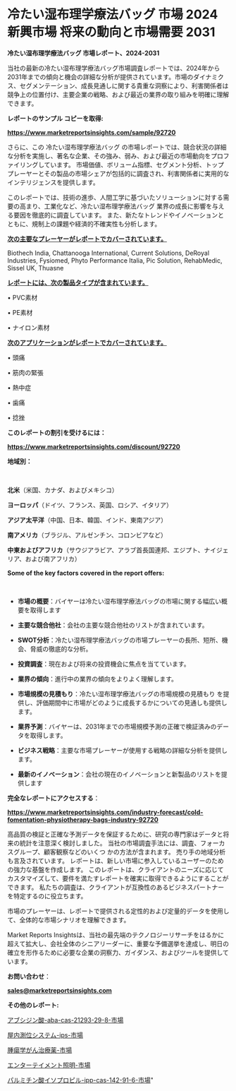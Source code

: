 # 冷たい湿布理学療法バッグ 市場 2024 新興市場 将来の動向と市場需要 2031

<strong>冷たい湿布理学療法バッグ 市場レポート、2024-2031</strong>

当社の最新の冷たい湿布理学療法バッグ市場調査レポートでは、2024年から2031年までの傾向と機会の詳細な分析が提供されています。市場のダイナミクス、セグメンテーション、成長見通しに関する貴重な洞察により、利害関係者は競争上の位置付け、主要企業の戦略、および最近の業界の取り組みを明確に理解できます。



<strong>レポートのサンプル コピーを取得:</strong> <a href=https://www.marketreportsinsights.com/sample/92720>

<strong><u>https://www.marketreportsinsights.com/sample/92720</u></strong></a>

さらに、この 冷たい湿布理学療法バッグ の市場レポートでは、競合状況の詳細な分析を実施し、著名な企業、その強み、弱み、および最近の市場動向をプロファイリングしています。 市場価値、ボリューム指標、セグメント分析、トッププレーヤーとその製品の市場シェアが包括的に調査され、利害関係者に実用的なインテリジェンスを提供します。

このレポートでは、技術の進歩、人間工学に基づいたソリューションに対する需要の高まり、工業化など、冷たい湿布理学療法バッグ 業界の成長に影響を与える要因を徹底的に調査しています。 また、新たなトレンドやイノベーションとともに、規制上の課題や経済的不確実性も分析します。



<strong><u>次の主要なプレーヤーがレポートでカバーされています。</u></strong>

Biothech India, Chattanooga International, Current Solutions, DeRoyal Industries, Fysiomed, Phyto Performance Italia, Pic Solution, RehabMedic, Sissel UK, Thuasne



<strong><u><b>レポートには、次の製品タイプが含まれています。</b></u></strong>

• PVC素材

• PE素材

• ナイロン素材



<strong><u><b>次のアプリケーションがレポートでカバーされています。</b></u></strong>

• 頭痛

• 筋肉の緊張

• 熱中症

• 歯痛

• 捻挫



<strong><b>このレポートの割引を受けるには：</b></strong>

<a href=https://www.marketreportsinsights.com/discount/92720>

<strong><u>https://www.marketreportsinsights.com/discount/92720</u></strong></a>



<strong>地域別：</strong>

<strong> </strong>



<strong>北米</strong>（米国、カナダ、およびメキシコ）



<strong>ヨーロッパ</strong>（ドイツ、フランス、英国、ロシア、イタリア）



<strong>アジア太平洋</strong>（中国、日本、韓国、インド、東南アジア）



<strong>南アメリカ</strong>（ブラジル、アルゼンチン、コロンビアなど）



<strong>中東およびアフリカ</strong>（サウジアラビア、アラブ首長国連邦、エジプト、ナイジェリア、および南アフリカ）



<strong>Some of the key factors covered in the report offers:</strong>

<strong> </strong>
<ul>
  <li>

<strong>市場の概要</strong>：バイヤーは冷たい湿布理学療法バッグの市場に関する幅広い概要を取得します</li>
  <li>

<strong>主要な競合他社</strong>：会社の主要な競合他社のリストが含まれています。</li>
  <li>

<strong>SWOT分析</strong>：冷たい湿布理学療法バッグの市場プレーヤーの長所、短所、機会、脅威の徹底的な分析。</li>
  <li>

<strong>投資調査</strong>：現在および将来の投資機会に焦点を当てています。</li>
  <li>

<strong>業界の傾向</strong>：進行中の業界の傾向をよりよく理解します。</li>
  <li>

<strong>市場規模の見積もり</strong>：冷たい湿布理学療法バッグの市場規模の見積もり を提供し、評価期間中に市場がどのように成長するかについての見通しも提供します。</li>
  <li>

<strong>業界予測</strong>：バイヤーは、2031年までの市場規模予測の正確で検証済みのデータを取得します。</li>
  <li>

<strong>ビジネス戦略</strong>：主要な市場プレーヤーが使用する戦略の詳細な分析を提供します。</li>
  <li>

<strong>最新のイノベーション</strong>：会社の現在のイノベーションと新製品のリストを提供します</li>
</ul>


<strong>完全なレポートにアクセスする</strong>：

<a href=https://www.marketreportsinsights.com/industry-forecast/cold-fomentation-physiotherapy-bags-industry-92720>

<strong><u>https://www.marketreportsinsights.com/industry-forecast/cold-fomentation-physiotherapy-bags-industry-92720</u></strong></a>

高品質の検証と正確な予測データを保証するために、研究の専門家はデータと将来の統計を注意深く検討しました。 当社の市場調査手法には、調査、フォーカスグループ、顧客観察などのいくつ かの方法が含まれます。 売り手の地域分析も言及されています。 レポートは、新しい市場に参入しているユーザーのための強力な基盤を作成します。 このレポートは、クライアントのニーズに応じてカスタマイズして、要件を満たすレポートを確実に取得できるようにすることができます。 私たちの調査は、クライアントが互換性のあるビジネスパートナーを特定するのに役立ちます。

市場のプレーヤーは、レポートで提供される定性的および定量的データを使用して、全体的な市場シナリオを理解できます。

Market Reports Insightsは、当社の最先端のテクノロジーリサーチをはるかに超えて拡大し、会社全体のシニアリーダーに、重要な予備選挙を達成し、明日の確立を形作るために必要な企業の洞察力、ガイダンス、およびツールを提供しています。



<strong><b>お問い合わせ</b></strong>：

<a href=mailto:sales@marketreportsinsights.com>

<strong><u>sales@marketreportsinsights.com</u></strong></a>



<strong>その他のレポート:</strong>

<a href=https://www.linkedin.com/pulse/アブシジン酸-aba-cas-21293-29-8-市場-2023-総利益と主要ベンダー-wnxzf/>アブシジン酸-aba-cas-21293-29-8-市場</a>

<a href=https://www.linkedin.com/pulse/屋内測位システム-ips-市場-2030-年までの需要に焦点を当てた-2023-avuxf/>屋内測位システム-ips-市場</a>

<a href=https://www.linkedin.com/pulse/腫瘍学がん治療薬-市場-2030-年までの需要に焦点を当てた-2023-年調査レポート-pr-news-hub-ot8df/>腫瘍学がん治療薬-市場</a>

<a href=https://www.linkedin.com/pulse/エンターテイメント照明-市場-2023-swot-分析と成長率-2030-2sfaf/>エンターテイメント照明-市場</a>

<a href=https://www.linkedin.com/pulse/パルミチン酸イソプロピル-ipp-cas-142-91-6-市場-2023-biedf/>パルミチン酸イソプロピル-ipp-cas-142-91-6-市場</a>"
